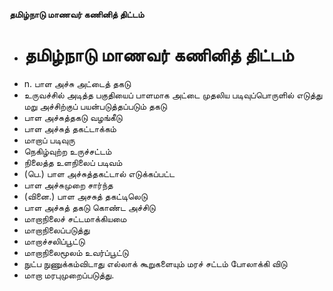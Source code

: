 **தமிழ்நாடு மாணவர் கணினித் திட்டம்**
- # தமிழ்நாடு மாணவர் கணினித் திட்டம்
- n. பாள அச்சு அட்டைத் தகடு
- உருவச்சில் அடித்த பகுதியைப் பாளமாக அட்டை முதலிய படிவுப்பொருளில் எடுத்து மறு அச்சிற்குப் பயன்படுத்தப்படும் தகடு
- பாள அச்சுத்தகடு வழங்கீடு
- பாள அச்சுத் தகட்டாக்கம்
- மாறாப் படிவுரு
- நெகிழ்வுற்ற உருச்சட்டம்
- நிலைத்த உளநிலைப் படிவம்
- (பெ.) பாள அச்சுத்தகட்டால் எடுக்கப்பட்ட
- பாள அச்சுமுறை சார்ந்த
- (வினை.) பாள அசசுத் தகட்டிலெடு
- பாள அச்சுத் தகடு கொண்ட அச்சிடு
- மாறாநிலைச் சட்டமாக்கியமை
- மாறாநிலைப்படுத்து
- மாறாச்சலிப்பூட்டு
- மாறாநிலைமூலம் உவர்ப்பூட்டு
- நுட்ப நுணுக்கம்விடாது எல்லாக் கூறுகளையும் மரச் சட்டம் போலாக்கி விடு
- மாறா மரபுமுறைப்படுத்து.

